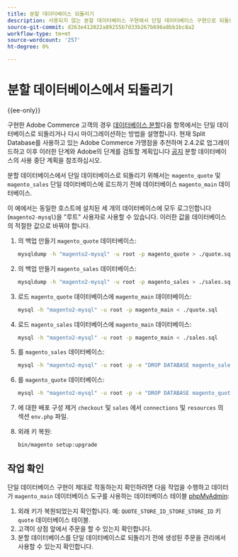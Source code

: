 ```yaml
---
title: 분할 데이터베이스 되돌리기
description: 사용되지 않는 분할 데이터베이스 구현에서 단일 데이터베이스 구현으로 되돌립니다.
source-git-commit: d263e412022a89255b7d33b267b696a8bb1bc8a2
workflow-type: tm+mt
source-wordcount: '257'
ht-degree: 0%

---
```



# 분할 데이터베이스에서 되돌리기

{{ee-only}}

구현한 Adobe Commerce 고객의 경우 [데이터베이스 분할](multi-master.md)다음 항목에서는 단일 데이터베이스로 되돌리거나 다시 마이그레이션하는 방법을 설명합니다. 현재 Split Database를 사용하고 있는 Adobe Commerce 가맹점을 추천하며 2.4.2로 업그레이드하고 이후 이러한 단계와 Adobe의 단계를 검토할 계획입니다 [공지](https://community.magento.com/t5/Magento-DevBlog/Deprecation-of-Split-Database-in-Magento-Commerce/ba-p/465187) 분할 데이터베이스의 사용 중단 계획을 참조하십시오.

분할 데이터베이스에서 단일 데이터베이스로 되돌리기 위해서는 `magento_quote` 및 `magento_sales` 단일 데이터베이스에 로드하기 전에 데이터베이스 `magento_main` 데이터베이스.

이 예에서는 동일한 호스트에 설치된 세 개의 데이터베이스에 모두 로그인합니다(`magento2-mysql`)을 &quot;루트&quot; 사용자로 사용할 수 있습니다. 이러한 값을 데이터베이스의 적절한 값으로 바꿔야 합니다.

1. 의 백업 만들기 `magento_quote` 데이터베이스:

   ```bash
   mysqldump -h "magento2-mysql" -u root -p magento_quote > ./quote.sql
   ```

1. 의 백업 만들기 `magento_sales` 데이터베이스:

   ```bash
   mysqldump -h "magento2-mysql" -u root -p magento_sales > ./sales.sql
   ```

1. 로드 `magento_quote` 데이터베이스에 `magento_main` 데이터베이스:

   ```bash
   mysql -h "magento2-mysql" -u root -p magento_main < ./quote.sql
   ```

1. 로드 `magento_sales` 데이터베이스에 `magento_main` 데이터베이스:

   ```bash
   mysql -h "magento2-mysql" -u root -p magento_main < ./sales.sql
   ```

1. 를 `magento_sales` 데이터베이스:

   ```bash
   mysql -h "magento2-mysql" -u root -p -e "DROP DATABASE magento_sales;"
   ```

1. 를 `magento_quote` 데이터베이스:

   ```bash
   mysql -h "magento2-mysql" -u root -p -e "DROP DATABASE magento_quote;"
   ```

1. 에 대한 배포 구성 제거 `checkout` 및 `sales` 에서 `connections` 및 `resources` 의 섹션 `env.php` 파일.
1. 외래 키 복원:

   ```bash
   bin/magento setup:upgrade
   ```

## 작업 확인

단일 데이터베이스 구현이 제대로 작동하는지 확인하려면 다음 작업을 수행하고 데이터가 `magento_main` 데이터베이스 도구를 사용하는 데이터베이스 테이블 [phpMyAdmin](../../installation/prerequisites/optional-software.md#phpmyadmin):

1. 외래 키가 복원되었는지 확인합니다. 예: `QUOTE_STORE_ID_STORE_STORE_ID` 키 `quote` 데이터베이스 테이블.
1. 고객이 상점 앞에서 주문을 할 수 있는지 확인합니다.
1. 분할 데이터베이스를 단일 데이터베이스로 되돌리기 전에 생성된 주문을 관리에서 사용할 수 있는지 확인합니다.
